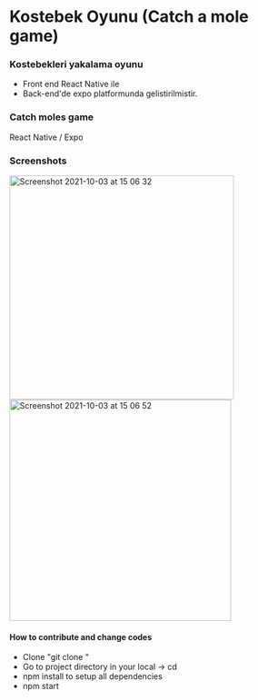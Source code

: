 # Kostebek Oyunu (Catch a mole game)

 ### Kostebekleri yakalama oyunu 

- Front end React Native ile 
- Back-end'de expo platformunda gelistirilmistir.

 ### Catch moles game
 
 React Native / Expo
 
 ### Screenshots
 
 <img width="395" alt="Screenshot 2021-10-03 at 15 06 32" src="https://user-images.githubusercontent.com/47864126/135753066-181de2b3-795c-400a-a133-d9e73afbf279.png">
 
<img width="390" alt="Screenshot 2021-10-03 at 15 06 52" src="https://user-images.githubusercontent.com/47864126/135753071-73bd7766-b912-43e1-8bbf-ecb0ee620bc7.png">
 
#### How to contribute and change codes
- Clone "git clone <path>"
- Go to project directory in your local -> cd
- npm install to setup all dependencies
- npm start
